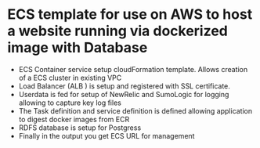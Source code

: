 # ECS template for use on AWS to host a website running via dockerized image with Database
- ECS Container service setup cloudFormation template. Allows creation of a ECS cluster in existing VPC
- Load Balancer (ALB ) is setup and registered with SSL certificate. 
- Userdata is fed for setup of NewRelic and SumoLogic for logging allowing to capture key log files
- The Task definition and service definition is defined allowing application to digest docker images from ECR
- RDFS database is setup for Postgress
- Finally in the output you get ECS URL for management
